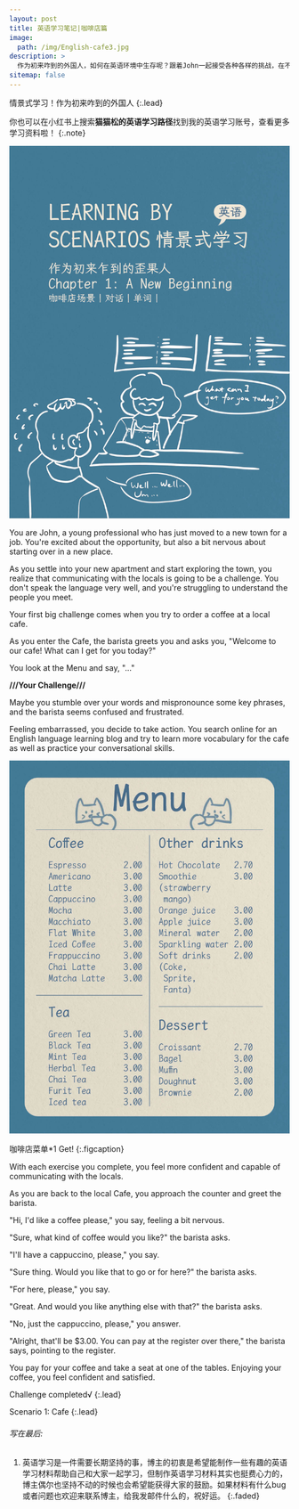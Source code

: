 ```yaml
---
layout: post
title: 英语学习笔记|咖啡店篇
image: 
  path: /img/English-cafe3.jpg
description: >
  作为初来咋到的外国人，如何在英语环境中生存呢？跟着John一起接受各种各样的挑战，在不同的场景中提升英语吧！第一站：咖啡店
sitemap: false
---
```


情景式学习！作为初来咋到的外国人
{:.lead}

你也可以在小红书上搜索**猫猫松的英语学习路径**找到我的英语学习账号，查看更多学习资料啦！
{:.note}

![Full-width image](/img/English-cafe1.jpg)

You are John, a young professional who has just moved to a new town for a job. You're excited about the opportunity, but also a bit nervous about starting over in a new place.

As you settle into your new apartment and start exploring the town, you realize that communicating with the locals is going to be a challenge. You don't speak the language very well, and you're struggling to understand the people you meet.

Your first big challenge comes when you try to order a coffee at a local cafe. 

As you enter the Cafe, the barista greets you and asks you, "Welcome to our cafe! What can I get for you today?"

You look at the Menu and say, "..."

**///Your Challenge///**

Maybe you stumble over your words and mispronounce some key phrases, and the barista seems confused and frustrated.

Feeling embarrassed, you decide to take action. You search online for an English language learning blog and try to learn more vocabulary for the cafe as well as practice your conversational skills. 

![Full-width image](/img/English-cafe2.jpg)

咖啡店菜单*1 Get!
{:.figcaption}

With each exercise you complete, you feel more confident and capable of communicating with the locals.

As you are back to the local Cafe, you approach the counter and greet the barista.

"Hi, I'd like a coffee please," you say, feeling a bit nervous.

"Sure, what kind of coffee would you like?" the barista asks.

"I'll have a cappuccino, please," you say.

"Sure thing. Would you like that to go or for here?" the barista asks.

"For here, please," you say.

"Great. And would you like anything else with that?" the barista asks.

"No, just the cappuccino, please," you answer.

"Alright, that'll be $3.00. You can pay at the register over there," the barista says, pointing to the register.

You pay for your coffee and take a seat at one of the tables. Enjoying your coffee, you feel confident and satisfied.

Challenge completed√
{:.lead}

Scenario 1: Cafe
{:.lead}

###### 写在最后: 
1. 英语学习是一件需要长期坚持的事，博主的初衷是希望能制作一些有趣的英语学习材料帮助自己和大家一起学习，但制作英语学习材料其实也挺费心力的，博主偶尔也坚持不动的时候也会希望能获得大家的鼓励。如果材料有什么bug或者问题也欢迎来联系博主，给我发邮件什么的，祝好运。
{:.faded}
